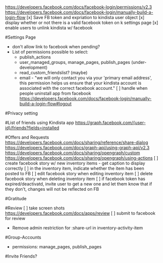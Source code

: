 https://developers.facebook.com/docs/facebook-login/permissions/v2.3
https://developers.facebook.com/docs/facebook-login/manually-build-a-login-flow
[x] Save FB token and expriation to kindista user object
[x] display whether or not there is a valid facebook token on k settings page
[x] enable users to unlink kindista w/ facebook

#Settings Page
 - don't allow link to facebook when pending?
 - List of permissions possible to select:
   - publish_actions
    - user_managed_groups, manage_pages, publish_pages (under-development)
    - read_custom_friendslist? (maybe)
    - email - "we will only contact you via your 'primary email address',
               this permission helps us ensure that your kindista account
               is associated with the correct facebook account."
 [ ] handle when people uninstall app from facebook
 https://developers.facebook.com/docs/facebook-login/manually-build-a-login-flow#logout

#Privacy setting

#List of friends using Kindista app
https://graph.facebook.com/{user-id}/friends?fields=installed

#Offers and Requests
https://developers.facebook.com/docs/sharing/reference/share-dialog
https://developers.facebook.com/docs/graph-api/using-graph-api/v2.3
https://developers.facebook.com/docs/sharing/opengraph/custom
https://developers.facebook.com/docs/sharing/opengraph/using-actions
[ ] create facebook story w/ new inventory items
    - get caption to display correctly
[ ] in the inventory item, indicate whether the item has been posted to FB
[ ] edit facebook story when editing inventory item
[ ] delete facebook story when deleting inventory item
[ ] if facebook token has expired/deactivatd, invite user to get a new one and let them know that if they don't, changes will not be reflected on FB

#Gratitude


#Review
[ ] take screen shots
https://developers.facebook.com/docs/apps/review
[ ] submit to facebook for review

- Remove admin restriction for :share-url in inventory-activity-item

#Group-Accounts
- permissions:
    manage_pages, publish_pages

#Invite Friends?
